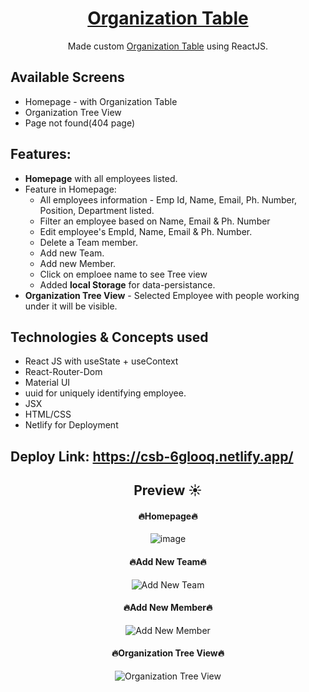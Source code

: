 <div align="center">
  
# [Organization Table](https://csb-6glooq.netlify.app/)
Made custom [Organization Table](https://csb-6glooq.netlify.app/) using ReactJS.
  
</div>

## Available Screens

- Homepage - with Organization Table
- Organization Tree View
- Page not found(404 page)

## Features:

- **Homepage** with all employees listed.
- Feature in Homepage:
  - All employees information - Emp Id, Name, Email, Ph. Number, Position, Department listed.
  - Filter an employee based on Name, Email & Ph. Number
  - Edit employee's EmpId, Name, Email & Ph. Number.
  - Delete a Team member.
  - Add new Team.
  - Add new Member.
  - Click on emploee name to see Tree view
  - Added **local Storage** for data-persistance.
- **Organization Tree View** - Selected Employee with people working under it will be visible.

## Technologies & Concepts used

- React JS with useState + useContext
- React-Router-Dom
- Material UI
- uuid for uniquely identifying employee.
- JSX
- HTML/CSS
- Netlify for Deployment

## Deploy Link: https://csb-6glooq.netlify.app/

<div align="center">
  
## Preview ☀️
  
#### 🔥Homepage🔥
![image](https://user-images.githubusercontent.com/46138150/167473624-a621b7b6-0d0b-43bc-a108-e00f2767f188.png)
  
#### 🔥Add New Team🔥
![Add New Team](https://user-images.githubusercontent.com/46138150/167473943-2fbaa99e-0ac6-4ab1-a46d-668735096a56.png)

#### 🔥Add New Member🔥

![Add New Member](https://user-images.githubusercontent.com/46138150/167474116-a816e062-0fd1-4a4c-bb72-480e3334ada3.png)

#### 🔥Organization Tree View🔥

![Organization Tree View](https://user-images.githubusercontent.com/46138150/167474341-2a65bdbe-b907-4354-a96a-b08cd55a0ce7.png)

</div>
